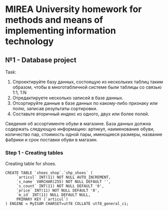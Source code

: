# MIREA University homework for methods and means of implementing information technology

## №1 - Database project

Task:
1. Спроектируйте базу данных, состоящую из нескольких таблиц таким образом, чтобы в многотабличной системе были таблицы со связью 1:1, 1:N
2. Отредактируете несколько записей в базе данных.
3. Отсортируйте данные в базе данных по какому-либо признаку или полю, записав результаты сортировки.
4. Составьте вторичный индекс из одного, двух или более полей.

Сведения об ассортименте обуви в магазине. База данных должна содержать следующую информацию: артикул, наименование обуви, количество пар, стоимость одной пары, имеющиеся размеры, название фабрики и срок поставки обуви в магазин.

### Step 1 - Creating tables

Creating table for shoes.
```
CREATE TABLE `shoes_shop`.`shp_shoes` (
     `articul` INT(11) NOT NULL AUTO_INCREMENT,
     `s_name` VARCHAR(255) NOT NULL DEFAULT '',
     `s_count` INT(11) NOT NULL DEFAULT '0',
     `price` INT(11) NOT NULL DEFAULT '0',
     `m_id` INT(11) NULL DEFAULT NULL,
     PRIMARY KEY (`articul`)
) ENGINE = MyISAM CHARSET=utf8 COLLATE utf8_general_ci;
```
